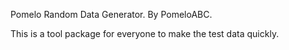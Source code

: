 Pomelo Random Data Generator.
By PomeloABC.

This is a tool package for everyone to make the test data quickly.